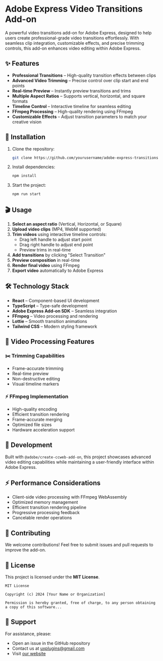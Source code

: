 # Adobe Express Video Transitions Add-on

A powerful video transitions add-on for Adobe Express, designed to help users create professional-grade video transitions effortlessly. With seamless clip integration, customizable effects, and precise trimming controls, this add-on enhances video editing within Adobe Express.

## ✨ Features

- **Professional Transitions** – High-quality transition effects between clips
- **Advanced Video Trimming** – Precise control over clip start and end points
- **Real-time Preview** – Instantly preview transitions and trims
- **Multiple Aspect Ratios** – Supports vertical, horizontal, and square formats
- **Timeline Control** – Interactive timeline for seamless editing
- **FFmpeg Processing** – High-quality rendering using FFmpeg
- **Customizable Effects** – Adjust transition parameters to match your creative vision

## 🚀 Installation

1. Clone the repository:
   ```bash
   git clone https://github.com/yourusername/adobe-express-transitions.git
   ```
2. Install dependencies:
   ```bash
   npm install
   ```
3. Start the project:
   ```bash
   npm run start
   ```

## 🎬 Usage

1. **Select an aspect ratio** (Vertical, Horizontal, or Square)
2. **Upload video clips** (MP4, WebM supported)
3. **Trim videos** using interactive timeline controls:
   - Drag left handle to adjust start point
   - Drag right handle to adjust end point
   - Preview trims in real-time
4. **Add transitions** by clicking "Select Transition"
5. **Preview composition** in real-time
6. **Render final video** using FFmpeg
7. **Export video** automatically to Adobe Express

## 🛠 Technology Stack

- **React** – Component-based UI development
- **TypeScript** – Type-safe development
- **Adobe Express Add-on SDK** – Seamless integration
- **FFmpeg** – Video processing and rendering
- **Lottie** – Smooth transition animations
- **Tailwind CSS** – Modern styling framework

## 🎥 Video Processing Features

### ✂️ Trimming Capabilities

- Frame-accurate trimming
- Real-time preview
- Non-destructive editing
- Visual timeline markers

### ⚡ FFmpeg Implementation

- High-quality encoding
- Efficient transition rendering
- Frame-accurate merging
- Optimized file sizes
- Hardware acceleration support

## 🔧 Development

Built with `@adobe/create-ccweb-add-on`, this project showcases advanced video editing capabilities while maintaining a user-friendly interface within Adobe Express.

## ⚡ Performance Considerations

- Client-side video processing with FFmpeg WebAssembly
- Optimized memory management
- Efficient transition rendering pipeline
- Progressive processing feedback
- Cancelable render operations

## 🤝 Contributing

We welcome contributions! Feel free to submit issues and pull requests to improve the add-on.

## 📜 License

This project is licensed under the **MIT License**.

```
MIT License

Copyright (c) 2024 [Your Name or Organization]

Permission is hereby granted, free of charge, to any person obtaining a copy of this software...
```

## 📩 Support

For assistance, please:

- Open an issue in the GitHub repository
- Contact us at [uxplugins@gmail.com](mailto:uxplugins@gmail.com)
- Visit [our website](https://uxplugins.com/contact-us)